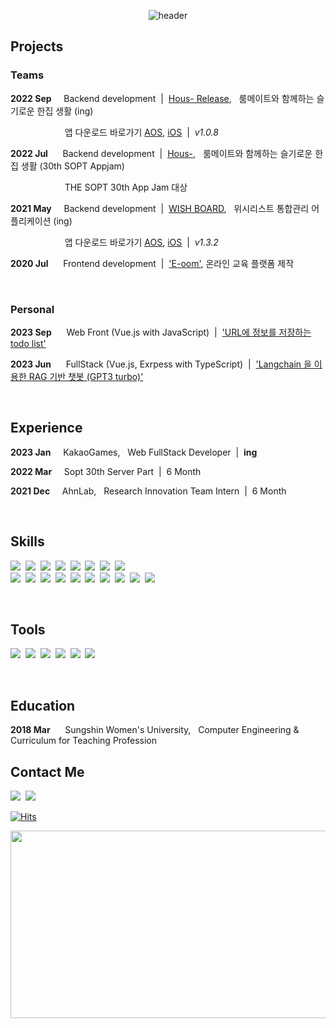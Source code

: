 <center>

![header](https://capsule-render.vercel.app/api?text=HyeJung&nbsp;&nbsp;&nbsp;&nbsp;Kim&fontSize=100&type=soft&color=FFFFFF&fontColor=000000&animation=fadeIn&fontAlignY=50)
<!--![header](https://capsule-render.vercel.app/api?text=HyeJung&nbsp;&nbsp;&nbsp;&nbsp;Kim&fontSize=100&type=soft&color=FFFFFF&fontColor=000000&animation=fadeIn&fontAlignY=50&desc=I%20want%20to%20be%20a%20backend%20developer.&descAlignY=95&descAlign=72)-->
</center>

## **Projects**
### Teams
**2022 Sep**&nbsp;&nbsp;&nbsp;&nbsp;&nbsp;Backend development &nbsp;|&nbsp; [Hous- Release](https://github.com/Hous-Release/hous-server),&nbsp;&nbsp; 룸메이트와 함께하는 슬기로운 한집 생활 (ing)

&nbsp;&nbsp;&nbsp;&nbsp;&nbsp;&nbsp;&nbsp;&nbsp;&nbsp;&nbsp;&nbsp;&nbsp;&nbsp;&nbsp;&nbsp;&nbsp;&nbsp;&nbsp;&nbsp;&nbsp;&nbsp;&nbsp;앱 다운로드 바로가기 [AOS](https://play.google.com/store/apps/details?id=hous.release.android), [iOS](https://apps.apple.com/kr/app/hous-/id1659976144) &nbsp;|&nbsp; *v1.0.8*

**2022 Jul**&nbsp;&nbsp;&nbsp;&nbsp;&nbsp;&nbsp;Backend development &nbsp;|&nbsp; [Hous-](https://github.com/TeamHous/Hous-Server),&nbsp;&nbsp; 룸메이트와 함께하는 슬기로운 한집 생활 (30th SOPT Appjam)

&nbsp;&nbsp;&nbsp;&nbsp;&nbsp;&nbsp;&nbsp;&nbsp;&nbsp;&nbsp;&nbsp;&nbsp;&nbsp;&nbsp;&nbsp;&nbsp;&nbsp;&nbsp;&nbsp;&nbsp;&nbsp;&nbsp;THE SOPT 30th App Jam 대상 

**2021 May**&nbsp;&nbsp;&nbsp;&nbsp;&nbsp;Backend development &nbsp;|&nbsp;  [WISH BOARD](https://github.com/hyeeyoung/wishboard-push-server),&nbsp;&nbsp; 위시리스트 통합관리 어플리케이션 (ing)

&nbsp;&nbsp;&nbsp;&nbsp;&nbsp;&nbsp;&nbsp;&nbsp;&nbsp;&nbsp;&nbsp;&nbsp;&nbsp;&nbsp;&nbsp;&nbsp;&nbsp;&nbsp;&nbsp;&nbsp;&nbsp;&nbsp;앱 다운로드 바로가기 [AOS](https://play.google.com/store/apps/details?id=com.hyeeyoung.wishboard&pli=1), [iOS](https://apps.apple.com/kr/app/%EC%9C%84%EC%8B%9C%EB%B3%B4%EB%93%9C-wish-board/id6443808936) &nbsp;|&nbsp; *v1.3.2*

**2020 Jul**&nbsp;&nbsp;&nbsp;&nbsp;&nbsp;&nbsp;Frontend development &nbsp;|&nbsp; ['E-oom'](https://github.com/hyejungg/E-oom), 온라인 교육 플랫폼 제작

<br>

### Personal
**2023 Sep**&nbsp;&nbsp;&nbsp;&nbsp;&nbsp;&nbsp;Web Front (Vue.js with JavaScript) &nbsp;|&nbsp; ['URL에 정보를 저장하는 todo list'](https://github.com/hyejungg/vue-todo-urls)

**2023 Jun**&nbsp;&nbsp;&nbsp;&nbsp;&nbsp;&nbsp;FullStack (Vue.js, Exrpess with TypeScript) &nbsp;|&nbsp; ['Langchain 을 이용한 RAG 기반 챗봇 (GPT3 turbo)'](https://github.com/hyejungg/langchain-pdf)

<br>

## **Experience**

**2023 Jan**&nbsp;&nbsp;&nbsp;&nbsp;&nbsp;KakaoGames,&nbsp;&nbsp; Web FullStack Developer &nbsp;|&nbsp; **ing**

**2022 Mar**&nbsp;&nbsp;&nbsp;&nbsp;&nbsp;Sopt 30th Server Part &nbsp;|&nbsp; 6 Month

**2021 Dec**&nbsp;&nbsp;&nbsp;&nbsp;&nbsp;AhnLab,&nbsp;&nbsp; Research Innovation Team Intern &nbsp;|&nbsp; 6 Month


<br>

## **Skills**
<img src="https://img.shields.io/badge/Java-FFB6B9?style=flat-square&logo=java&logoColor=black"/>&nbsp;
<img src="https://img.shields.io/badge/JavaScript-FFB6B9?style=flat-square&logo=JavaScript&logoColor=black"/>&nbsp;
<img src="https://img.shields.io/badge/TypeScript-FFB6B9?style=flat-square&logo=TypeScript&logoColor=black"/>&nbsp;
<img src="https://img.shields.io/badge/C++-FFB6B9?style=flat-square&logo=C%2B%2B&logoColor=black"/>&nbsp;
<img src="https://img.shields.io/badge/HTML5-FFB6B9?style=flat-square&logo=HTML5&logoColor=black"/>&nbsp;
<img src="https://img.shields.io/badge/CSS3-FFB6B9?style=flat-square&logo=CSS3&logoColor=black"/>&nbsp;
<img src="https://img.shields.io/badge/vue.js-FFB6B9?style=flat-square&logo=vuedotjs&logoColor=black"/>&nbsp;
<img src="https://img.shields.io/badge/Webpack-FFB6B9?style=flat-square&logo=Webpack&logoColor=black"/>&nbsp;
<br>
<img src="https://img.shields.io/badge/Spring Boot-FFB6B9?style=flat-square&logo=Spring Boot&logoColor=black"/>&nbsp;
<img src="https://img.shields.io/badge/Spring MVC-FFB6B9?style=flat-square&logo=Spring&logoColor=black"/>&nbsp;
<img src="https://img.shields.io/badge/Node.js-FFB6B9?style=flat-square&logo=Node.js&logoColor=black"/>&nbsp;
<img src="https://img.shields.io/badge/Express-FFB6B9?style=flat-square&logo=express&logoColor=black"/>&nbsp;
<img src="https://img.shields.io/badge/MySQL-FFB6B9?style=flat-square&logo=MySQL&logoColor=black"/>&nbsp;
<img src="https://img.shields.io/badge/Redis-FFB6B9?style=flat-square&logo=redis&logoColor=black"/>&nbsp;
<img src="https://img.shields.io/badge/AWS-FFB6B9?style=flat-square&logo=amazon-aws&logoColor=black"/>&nbsp;
<img src="https://img.shields.io/badge/Docker-FFB6B9?style=flat-square&logo=Docker&logoColor=black"/>&nbsp;
<img src="https://img.shields.io/badge/GitHub Actions-FFB6B9?style=flat-square&logo=GitHub Actions&logoColor=black"/>&nbsp;
<img src="https://img.shields.io/badge/PM2-FFB6B9?style=flat-square&logo=PM2&logoColor=black"/>&nbsp;
<!--
<img src="https://img.shields.io/badge/Grafana-FFB6B9?style=flat-square&logo=grafana&logoColor=black"/>&nbsp;
<img src="https://img.shields.io/badge/Prometheus-FFB6B9?style=flat-square&logo=prometheus&logoColor=black"/>&nbsp;
-->
<br>

## **Tools**
<img src="https://img.shields.io/badge/Git-8AC6D1?style=flat-square&logo=git&logoColor=black"/>&nbsp;
<img src="https://img.shields.io/badge/GitKraken-8AC6D1?style=flat-square&logo=gitkraken&logoColor=black"/>&nbsp;
<img src="https://img.shields.io/badge/Slack-8AC6D1?style=flat-square&logo=slack&logoColor=black"/>&nbsp;
<img src="https://img.shields.io/badge/Notion-8AC6D1?style=flat-square&logo=notion&logoColor=black"/>&nbsp;
<img src="https://img.shields.io/badge/Figma-8AC6D1?style=flat-square&logo=figma&logoColor=black"/>&nbsp;
<img src="https://img.shields.io/badge/Photoshop-8AC6D1?style=flat-square&logo=adobephotoshop&logoColor=black"/>&nbsp;
</p>

<br>

## **Education**
**2018 Mar**&nbsp;&nbsp;&nbsp;&nbsp;&nbsp;&nbsp;Sungshin Women's University,&nbsp;&nbsp; Computer Engineering & Curriculum for Teaching Profession


## **Contact Me**
[<img src="https://img.shields.io/badge/Naver-BBDED6?style=flat-square&logo=naver&logoColor=black"/>](mailto:kimhyejung12@naver.com)&nbsp;
[<img src="https://img.shields.io/badge/Gmail-BBDED6?style=flat-square&logo=gmail&logoColor=black"/>](mailto:hyejungg.dev@gmail.com)&nbsp;
<!-- [<img src="https://img.shields.io/badge/Instagram-BBDED6?style=flat-square&logo=Instagram&logoColor=black"/>](https://www.instagram.com/hhhj2__)&nbsp; -->
   
[![Hits](https://hits.seeyoufarm.com/api/count/incr/badge.svg?url=https%3A%2F%2Fgithub.com%2Fhyejungg&count_bg=%23000000&title_bg=%23555555&icon=&icon_color=%23000000&title=hits&edge_flat=false)](https://hits.seeyoufarm.com)

<a href="https://github.com/devxb/gitanimals">
<img
  src="https://render.gitanimals.org/farms/hyejungg"
  width="600"
  height="300"
/>
</a>
